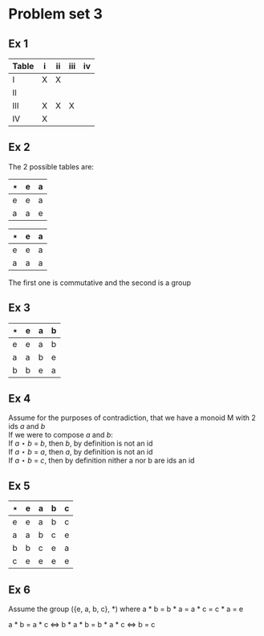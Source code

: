 # Problem set 3
## Ex 1
|Table|i|ii|iii|iv|
|-----|-|--|---|--|
|I|X|X|||
|II|||||
|III|X|X|X||
|IV|X||||

## Ex 2
The 2 possible tables are:

|⋆|e|a|
|-|-|-|
|e|e|a|
|a|a|e|

|⋆|e|a|
|-|-|-|
|e|e|a|
|a|a|a|

The first one is commutative and the second is a group

## Ex 3
|⋆|e|a|b|
|-|-|-|-|
|e|e|a|b|
|a|a|b|e|
|b|b|e|a|

## Ex 4
Assume for the purposes of contradiction, that we have a monoid M with 2 ids *a*
and *b*\
If we were to compose *a* and *b*:\
If *a* ⋆ *b* = *b*, then *b*, by definition is not an id\
If *a* ⋆ *b* = *a*, then *a*, by definition is not an id\
If *a* ⋆ *b* = *c*, then by definition nither a nor b are ids an id

## Ex 5
|⋆|e|a|b|c|
|-|-|-|-|-|
|e|e|a|b|c|
|a|a|b|c|e|
|b|b|c|e|a|
|c|e|e|e|e|

## Ex 6

Assume the group ({e, a, b, c}, *) where a * b = b * a = a * c = c * a = e

a * b = a * c
<=> b * a * b = b * a * c
<=> b = c
